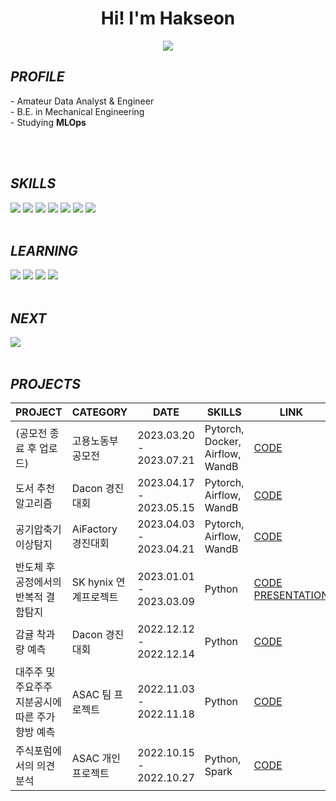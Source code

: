 <div align='center'>
  <h1>Hi! I'm Hakseon</h1>
  <a href="https://hits.seeyoufarm.com"><img src="https://hits.seeyoufarm.com/api/count/incr/badge.svg?url=https%3A%2F%2Fgithub.com%2FHakseon97&count_bg=%23007DFF&title_bg=%23555555&icon=apacheairflow.svg&icon_color=%23FFFFFF&title=hits&edge_flat=false"/></a>
</div>

<h2> <b><i>PROFILE</i></b> </h2>
- Amateur Data Analyst & Engineer <br> 
- B.E. in Mechanical Engineering <br>
- Studying <b>MLOps</b>

<br><br>
<h2> <b><i>SKILLS</i></b> </h2>
<div>
<img src="https://img.shields.io/badge/Python-3776AB?style=flat-square&logo=Python&logoColor=white"/>
<img src="https://img.shields.io/badge/PyTorch-EE4C2C?style=flat-square&logo=PyTorch&logoColor=white"/>
<img src="https://img.shields.io/badge/Airflow-017CEE?style=flat-square&logo=Apache Airflow&logoColor=b"/>
<img src="https://img.shields.io/badge/WandB-FFBE00?style=flat-square&logo=weightsandbiases&logoColor=white"/>
<img src="https://img.shields.io/badge/MySQL-4479A1?style=flat-square&logo=MySql&logoColor=white"/>
<img src="https://img.shields.io/badge/Spark-E25A1C?style=flat-square&logo=Apache Spark&logoColor=white"/>
<img src="https://img.shields.io/badge/Tableau-E97627?style=flat-square&logo=Tableau&logoColor=white"/>
</div>

<br>
<h2> <b><i> LEARNING </i></b> </h2>
<div>
<img src="https://img.shields.io/badge/Ray-028CF0?style=flat-square&logo=Ray&logoColor=white"/>
<img src="https://img.shields.io/badge/AWS-232F3E?style=flat-square&logo=Amazon AWS&logoColor=white"/>
<img src="https://img.shields.io/badge/Docker-2496ED?style=flat-square&logo=Docker&logoColor=white"/>
<img src="https://img.shields.io/badge/Kubernetes-326CE5?style=flat-square&logo=Kubernetes&logoColor=white"/>
</div>

<br>
<h2> <b><i> NEXT </i></b> </h2>
<div>
<img src="https://img.shields.io/badge/Jenkins-D24939?style=flat-square&logo=Jenkins&logoColor=white"/>
</div>

<br>
<h2> <b><i> PROJECTS </i></b> </h2>

PROJECT | CATEGORY | DATE | SKILLS | LINK
--------|----------|------|--------|------|
(공모전 종료 후 업로드) | 고용노동부 공모전 | 2023.03.20 - 2023.07.21 | Pytorch, Docker, Airflow, WandB | [CODE](https://github.com/Hakseon97/)
도서 추천 알고리즘 | Dacon 경진대회 | 2023.04.17 - 2023.05.15 | Pytorch, Airflow, WandB | [CODE](https://github.com/Hakseon97/)
공기압축기 이상탐지 | AiFactory 경진대회 | 2023.04.03 - 2023.04.21 | Pytorch, Airflow, WandB | [CODE](https://github.com/Hakseon97/AirCompressor_anomaly_detection_AIFACTORY)
반도체 후공정에서의 반복적 결함탐지 | SK hynix 연계프로젝트 | 2023.01.01 - 2023.03.09 | Python | [CODE](https://github.com/Hakseon97/Anomaly_wafer_detection_with_SKhynix) [PRESENTATION](https://www.youtube.com/watch?v=6WSPXrCfTUE)
감귤 착과량 예측 | Dacon 경진대회 | 2022.12.12 - 2022.12.14 | Python | [CODE](https://github.com/Hakseon97/predicting-tangerine-yield_DACON)
대주주 및 주요주주 지분공시에 따른 주가향방 예측 | ASAC 팀 프로젝트 | 2022.11.03 - 2022.11.18 | Python | [CODE](https://github.com/Hakseon97/predicting_stock_trends_based_on_major_shareholder_disclosures_ASAC)
주식포럼에서의 의견 분석 | ASAC 개인 프로젝트 | 2022.10.15 - 2022.10.27 | Python, Spark | [CODE](https://github.com/Hakseon97/Analysis-of-opinions-on-stock-forum-sites)
